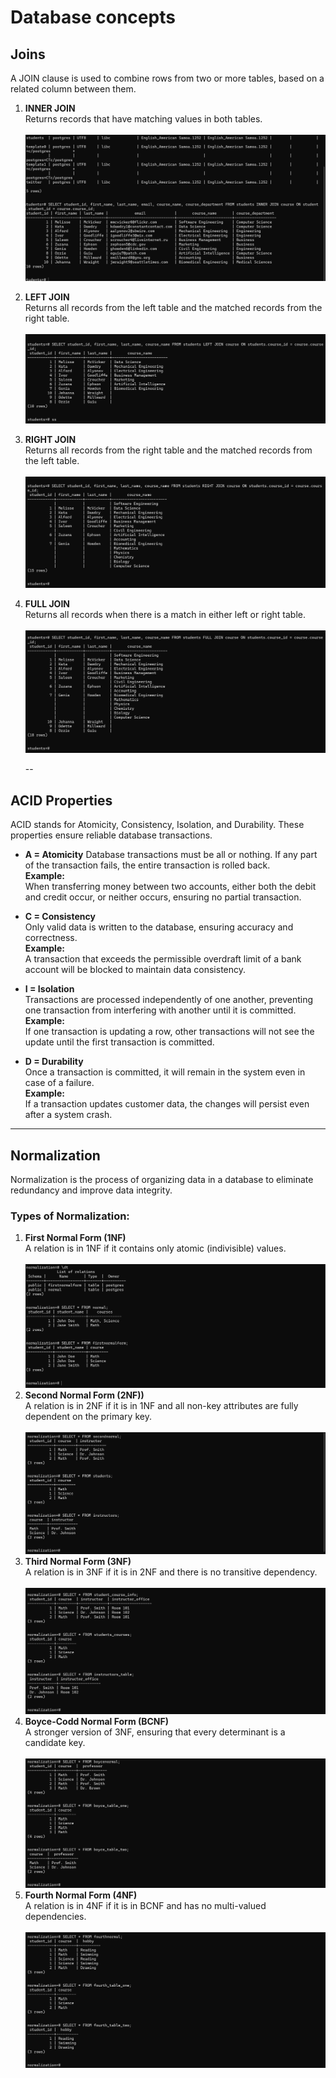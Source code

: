 <h1>Database concepts</h1>

<h2>Joins</h2>

A JOIN clause is used to combine rows from two or more tables, based on a related column between them.
1. **INNER JOIN** <br/>
   Returns records that have matching values in both tables. <br/><br />
   ![INNER JOIN](vite-project/src/assets/inner.png)
3. **LEFT JOIN** <br/>
   Returns all records from the left table and the matched records from the right table.<br/><br />
    ![INNER JOIN](vite-project/src/assets/left.png)
5. **RIGHT JOIN**<br/>
   Returns all records from the right table and the matched records from the left table.<br/><br />
    ![INNER JOIN](vite-project/src/assets/right.png)
7. **FULL JOIN** <br/>
   Returns all records when there is a match in either left or right table.<br/><br />
    ![INNER JOIN](vite-project/src/assets/full.png)

   --
<h2>ACID Properties</h2>
ACID stands for Atomicity, Consistency, Isolation, and Durability. These properties ensure reliable database transactions.

- **A = Atomicity**
  Database transactions must be all or nothing. If any part of the transaction fails, the entire transaction is rolled back.  
  **Example:**  
  When transferring money between two accounts, either both the debit and credit occur, or neither occurs, ensuring no partial transaction.

- **C = Consistency**  
  Only valid data is written to the database, ensuring accuracy and correctness.  
  **Example:**  
  A transaction that exceeds the permissible overdraft limit of a bank account will be blocked to maintain data consistency.

- **I = Isolation**  
  Transactions are processed independently of one another, preventing one transaction from interfering with another until it is committed.  
  **Example:**  
  If one transaction is updating a row, other transactions will not see the update until the first transaction is committed.

- **D = Durability**  
  Once a transaction is committed, it will remain in the system even in case of a failure.  
  **Example:**  
  If a transaction updates customer data, the changes will persist even after a system crash.

---
<h2>Normalization</h2>
Normalization is the process of organizing data in a database to eliminate redundancy and improve data integrity.

<h3>Types of Normalization:</h3>

1. **First Normal Form (1NF)** <br/>
A relation is in 1NF if it contains only atomic (indivisible) values.<br/><br />
![INNER JOIN](vite-project/src/assets/1NF.png)
2. **Second Normal Form (2NF))** <br/>
 A relation is in 2NF if it is in 1NF and all non-key attributes are fully dependent on the primary key.<br/><br />
![INNER JOIN](vite-project/src/assets/2NF.png)
3. **Third Normal Form (3NF)** <br/>
A relation is in 3NF if it is in 2NF and there is no transitive dependency.<br/><br />
![INNER JOIN](vite-project/src/assets/3NF.png)
4. **Boyce-Codd Normal Form (BCNF)** <br/>
A stronger version of 3NF, ensuring that every determinant is a candidate key.<br/><br />
![INNER JOIN](vite-project/src/assets/boyce.png)
5. **Fourth Normal Form (4NF)** <br/>
A relation is in 4NF if it is in BCNF and has no multi-valued dependencies.<br/><br />
![INNER JOIN](vite-project/src/assets/4NF.png)
